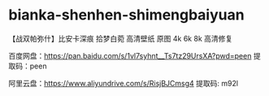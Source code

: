 # bianka-shenhen-shimengbaiyuan
【战双帕弥什】比安卡深痕 拾梦白菀 高清壁纸 原图 4k 6k 8k 高清修复

百度网盘：https://pan.baidu.com/s/1vl7syhnt__Ts7tz29UrsXA?pwd=peen 
提取码：peen

阿里云盘：https://www.aliyundrive.com/s/RisjBJCmsg4
提取码: m92l
